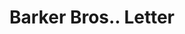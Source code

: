 ---
doi: 10.7916/D8CN8G35
date_other: '1908'
date_other_textual: '1908'
form: correspondence
genre:
- Letters (correspondence)
name:
- Barker Bros.
object_in_context_url: https://biggert.cul.columbia.edu/items/view/ave_biggert_01721
subject_hierarchical_geographic:
- Los Angeles, California, United States
subject_name:
- Barker Bros.
title: Barker Bros.. Letter
sort_title: Barker Bros.. Letter
call_number: ave_biggert_01721
coordinates:
- 34.05,-118.25
pid: ave_biggert_01721
identifiers: ave_biggert_01721
thumbnail: false
permalink: /biggert/ave_biggert_01721/
layout: iiif-image-page
---